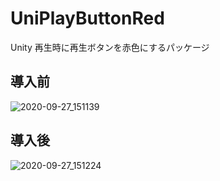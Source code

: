 # UniPlayButtonRed

Unity 再生時に再生ボタンを赤色にするパッケージ

## 導入前

![2020-09-27_151139](https://user-images.githubusercontent.com/6134875/94357433-d9f8e900-00d3-11eb-9075-c5a3b7406400.png)

## 導入後

![2020-09-27_151224](https://user-images.githubusercontent.com/6134875/94357436-dd8c7000-00d3-11eb-9bd1-3f4686ae85a8.png)
